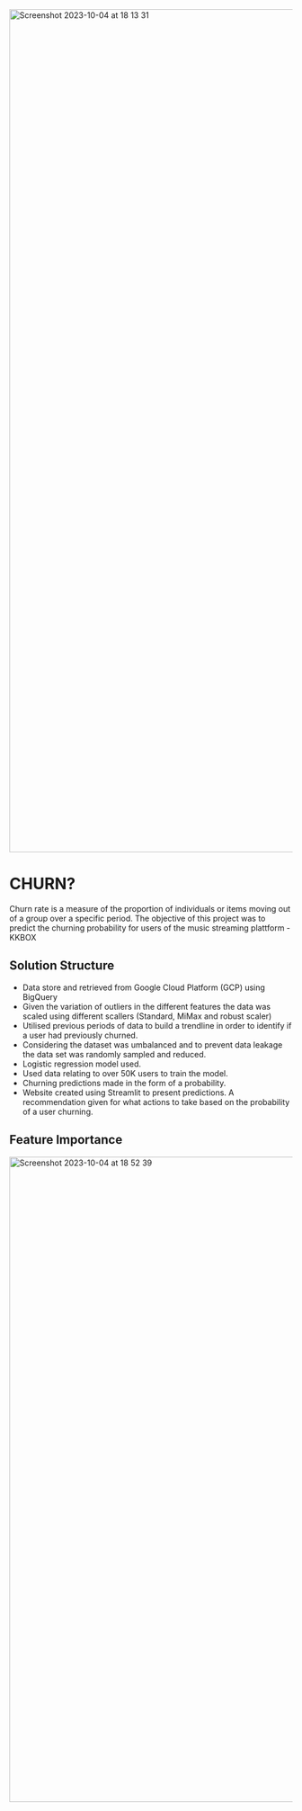 <img width="1500" alt="Screenshot 2023-10-04 at 18 13 31" src="https://github.com/XavierLooyens/Churn_prediction/assets/110831321/8b448a1b-0439-4557-8b95-dd97c6be2252">





# CHURN?
Churn rate is a measure of the proportion of individuals or items moving out of a group over a specific period. The objective of this project was to predict the churning probability for users of the music streaming plattform - KKBOX

## Solution Structure
 - Data store and retrieved from Google Cloud Platform (GCP) using BigQuery
 - Given the variation of outliers in the different features the data was scaled using different scallers (Standard, MiMax and robust scaler)
 - Utilised previous periods of data to build a trendline in order to identify if a user had previously churned.
 - Considering the dataset was umbalanced and to prevent data leakage the data set was randomly sampled and reduced.
 - Logistic regression model used.
 - Used data relating to over 50K users to train the model.
 - Churning predictions made in the form of a probability.
 - Website created using Streamlit to present predictions. A recommendation given for what actions to take based on the probability of a user churning.

## Feature Importance

<img width="1148" alt="Screenshot 2023-10-04 at 18 52 39" src="https://github.com/XavierLooyens/Churn_prediction/assets/110831321/23ffe1c6-f73b-4136-8e03-40baeef9ec49">



